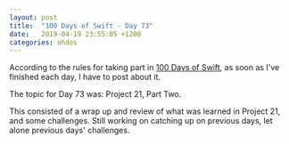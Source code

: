 ```yaml
---
layout: post
title:  "100 Days of Swift - Day 73"
date:   2019-04-19 23:55:05 +1200
categories: ohdos
---
```

According to the rules for taking part in [100 Days of Swift](https://www.hackingwithswift.com/100), as soon as I've finished each day, I have to post about it.

The topic for Day 73 was: Project 21, Part Two.

This consisted of a wrap up and review of what was learned in Project 21, and some challenges. Still working on catching up on previous days, let alone previous days' challenges.
